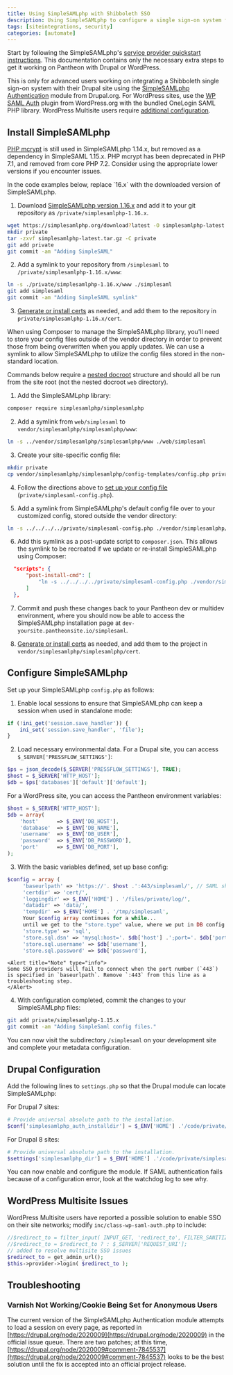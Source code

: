 ```yaml
---
title: Using SimpleSAMLphp with Shibboleth SSO
description: Using SimpleSAMLphp to configure a single sign-on system for your Drupal or WordPress site.
tags: [siteintegrations, security]
categories: [automate]
---
```

Start by following the SimpleSAMLphp's [service provider quickstart instructions](https://simplesamlphp.org/docs/1.16/simplesamlphp-sp). This documentation contains only the necessary extra steps to get it working on Pantheon with Drupal or WordPress.

<Alert title="Note" type="info">

This is only for advanced users working on integrating a Shibboleth single sign-on system with their Drupal site using the [SimpleSAMLphp Authentication](https://www.drupal.org/project/simplesamlphp_auth) module from Drupal.org. For WordPress sites, use the [WP SAML Auth](https://wordpress.org/plugins/wp-saml-auth/) plugin from WordPress.org with the bundled OneLogin SAML PHP library. WordPress Multisite users require [additional configuration](#wordpress-multisite-issues).

</Alert>

## Install SimpleSAMLphp

<Alert title="Note" type="info">

[PHP mcrypt](http://php.net/manual/en/book.mcrypt.php) is still used in SimpleSAMLphp 1.14.x, but removed as a dependency in SimpleSAML 1.15.x. PHP mcrypt has been deprecated in PHP 7.1, and removed from core PHP 7.2. Consider using the appropriate lower versions if you encounter issues.

</Alert>


<TabList>

<Tab title="Download Method" id="tab-1-id" active="true">


<Alert title="Version Number" type="export">
In the code examples below, replace `16.x` with the downloaded version of SimpleSAMLphp.
</Alert>

1. Download [SimpleSAMLphp version 1.16.x](https://simplesamlphp.org/) and add it to your git repository as `/private/simplesamlphp-1.16.x`.

  ```bash
  wget https://simplesamlphp.org/download?latest -O simplesamlphp-latest.tar.gz
  mkdir private
  tar -zxvf simplesamlphp-latest.tar.gz -C private
  git add private
  git commit -am "Adding SimpleSAML"
  ```

2. Add a symlink to your repository from `/simplesaml` to `/private/simplesamlphp-1.16.x/www`:

  ```bash
  ln -s ./private/simplesamlphp-1.16.x/www ./simplesaml
  git add simplesaml
  git commit -am "Adding SimpleSAML symlink"
  ```

3. [Generate or install certs](https://simplesamlphp.org/docs/1.9/simplesamlphp-sp#section_1_1) as needed, and add them to the repository in `private/simplesamlphp-1.16.x/cert`.

</Tab>

<Tab title="Composer Method" id="tab-2-id">

When using Composer to manage the SimpleSAMLphp library, you'll need to store your config files outside of the vendor directory in order to prevent those from being overwritten when you apply updates. We can use a symlink to allow SimpleSAMLphp to utilize the config files stored in the non-standard location.

Commands below require a [nested docroot](/docs/nested-docroot/) structure and should all be run from the site root (not the nested docroot `web` directory).

1. Add the SimpleSAMLphp library:

 ```bash
 composer require simplesamlphp/simplesamlphp
 ```

2. Add a symlink from `web/simplesaml` to `vendor/simplesamlphp/simplesamlphp/www`:

 ```bash
 ln -s ../vendor/simplesamlphp/simplesamlphp/www ./web/simplesaml
 ```

3. Create your site-specific config file:

 ```bash
 mkdir private
 cp vendor/simplesamlphp/simplesamlphp/config-templates/config.php private/simplesaml-config.php
 ```

4. Follow the directions above to [set up your config file](#configure-simplesamlphp) (`private/simplesaml-config.php`).

5. Add a symlink from SimpleSAMLphp's default config file over to your customized config, stored outside the vendor directory:

 ```bash
 ln -s ../../../../private/simplesaml-config.php ./vendor/simplesamlphp/simplesamlphp/config/config.php
 ```

6. Add this symlink as a post-update script to `composer.json`. This allows the symlink to be recreated if we update or re-install SimpleSAMLphp using Composer:

 ```json
   "scripts": {
       "post-install-cmd": [
           "ln -s ../../../../private/simplesaml-config.php ./vendor/simplesamlphp/simplesamlphp/config/config.php"
       ]
   },
 ```

7. Commit and push these changes back to your Pantheon dev or multidev environment, where you should now be able to access the SimpleSAMLphp installation page at `dev-yoursite.pantheonsite.io/simplesaml`.

8. [Generate or install certs](https://simplesamlphp.org/docs/1.9/simplesamlphp-sp#section_1_1) as needed, and add them to the project in `vendor/simplesamlphp/simplesamlphp/cert`.

</Tab>

</TabList>

## Configure SimpleSAMLphp

Set up your SimpleSAMLphp `config.php` as follows:

1. Enable local sessions to ensure that SimpleSAMLphp can keep a session when used in standalone mode:

  ```php
  if (!ini_get('session.save_handler')) {
      ini_set('session.save_handler', 'file');
  }
  ```

2. Load necessary environmental data. For a Drupal site, you can access `$_SERVER['PRESSFLOW_SETTINGS']`:

  ```php
  $ps = json_decode($_SERVER['PRESSFLOW_SETTINGS'], TRUE);
  $host = $_SERVER['HTTP_HOST'];
  $db = $ps['databases']['default']['default'];
  ```

  For a WordPress site, you can access the Pantheon environment variables:

  ```php
  $host = $_SERVER['HTTP_HOST'];
  $db = array(
      'host'      => $_ENV['DB_HOST'],
      'database'  => $_ENV['DB_NAME'],
      'username'  => $_ENV['DB_USER'],
      'password'  => $_ENV['DB_PASSWORD'],
      'port'      => $_ENV['DB_PORT'],
  );
  ```

3. With the basic variables defined, set up base config:

  ```php
  $config = array (
       'baseurlpath' => 'https://'. $host .':443/simplesaml/', // SAML should always connect via 443
       'certdir' => 'cert/',
       'loggingdir' => $_ENV['HOME'] . '/files/private/log/',
       'datadir' => 'data/',
       'tempdir' => $_ENV['HOME'] . '/tmp/simplesaml',
       Your $config array continues for a while...
       until we get to the "store.type" value, where we put in DB config...
       'store.type' => 'sql',
       'store.sql.dsn' => 'mysql:host='. $db['host'] .';port='. $db['port'] .';dbname='. $db['database'],
       'store.sql.username' => $db['username'],
       'store.sql.password' => $db['password'],
  ```

    <Alert title="Note" type="info">
    Some SSO providers will fail to connect when the port number (`443`) is specified in `baseurlpath`. Remove `:443` from this line as a troubleshooting step.
    </Alert>

4. With configuration completed, commit the changes to your SimpleSAMLphp files:

  ```bash
  git add private/simplesamlphp-1.15.x
  git commit -am "Adding SimpleSaml config files."
  ```

You can now visit the subdirectory `/simplesaml` on your development site and complete your metadata configuration.

## Drupal Configuration

Add the following lines to `settings.php` so that the Drupal module can locate SimpleSAMLphp:

For Drupal 7 sites:
```php
# Provide universal absolute path to the installation.
$conf['simplesamlphp_auth_installdir'] = $_ENV['HOME'] .'/code/private/simplesamlphp-1.15.x';
```

For Drupal 8 sites:
```php
# Provide universal absolute path to the installation.
$settings['simplesamlphp_dir'] = $_ENV['HOME'] .'/code/private/simplesamlphp-1.15.x';
```

You can now enable and configure the module. If SAML authentication fails because of a configuration error, look at the watchdog log to see why.

## WordPress Multisite Issues
WordPress Multisite users have reported a possible solution to enable SSO on their site networks; modify `inc/class-wp-saml-auth.php` to include:

```php
//$redirect_to = filter_input( INPUT_GET, 'redirect_to', FILTER_SANITIZE_URL );
//$redirect_to = $redirect_to ? : $_SERVER['REQUEST_URI'];
// added to resolve multisite SSO issues
$redirect_to = get_admin_url();
$this->provider->login( $redirect_to );
```

## Troubleshooting
### Varnish Not Working/Cookie Being Set for Anonymous Users

The current version of the SimpleSAMLphp Authentication module attempts to load a session on every page, as reported in [https://drupal.org/node/2020009](https://drupal.org/node/2020009) in the official issue queue. There are two patches; at this time, [https://drupal.org/node/2020009#comment-7845537](https://drupal.org/node/2020009#comment-7845537) looks to be the best solution until the fix is accepted into an official project release.

